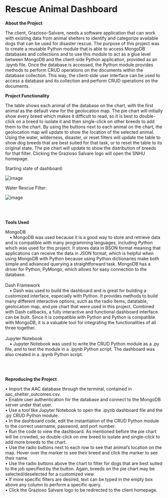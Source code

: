 # Rescue Animal Dashboard
<b> About the Project </b>

The client, Grazioso-Salvare, needs a software application that can work with existing data from animal shelters to identify and categorize available dogs that can be used for disaster rescue. The purpose of this project was to create a reusable Python module that is able to access MongoDB databases and collections and to use this module to act as a glue level between MongoDB and the client-side Python application, provided as an .ipynb file. Once the database is accessed, the Python module provides methods to perform CRUD operations on the documents within the database collection. This way, the client-side user interface can be used to access a database and its collection and perform CRUD operations on the documents.



<b> Project Functionality </b>

The table shows each animal of the database on the chart, with the first animal as the default view for the geolocation map. The pie chart will initially show every breed which makes it difficult to read, so it is best to double-click on a breed to isolate it and then single-click on other breeds to add them to the chart. By using the buttons next to each animal on the chart, the geolocation map will update to show the location of the selected animal. Using the water, wilderness, disaster, or reset filters will update the table to show dog breeds that are best suited for that task, or to reset the table to its original state. The pie chart will update to show the distribution of breeds for that filter. Clicking the Grazioso Salvare logo will open the SNHU homepage.

Starting state of dashboard: 


![image](https://user-images.githubusercontent.com/95947696/209023782-7d9a3018-9aef-429e-bee5-7689d78f4213.png)

Water Rescue Filter:


![image](https://user-images.githubusercontent.com/95947696/209025649-c283a644-00fa-47d2-9ab7-e7122a7df63c.png)

<br>
<br>

<b> Tools Used </b>

MongoDB
<br>
&emsp;•	MongoDB was used because it is a good way to store and retrieve data and is compatible with many programming languages, including Python which was used for this project. It stores data in BSON format meaning that applications can receive the data in JSON format, which is helpful when using MongoDB with Python because using Python dictionaries make both simple and advanced querying a straightforward task. MongoDB has a driver for Python, PyMongo, which allows for easy connection to the database.
<br>
<br>
Dash Framework
<br>
&emsp;•	Dash was used to build the dashboard and is great for building a customized interface, especially with Python. It provides methods to build many different interactive options, such as the radio items, datatable, geolocation map, and pie chart that were used in this project. Combined with Dash callbacks, a fully interactive and functional dashboard interface can be built. Since it is compatible with Python and Python is compatible with MongoDB, it is a valuable tool for integrating the functionalities of all three together.
<br>
<br>
Jupyter Notebook
<br>
&emsp;•	Jupyter Notebook was used to write the CRUD Python module as a .py file, and to test the module in a .ipynb Python script. The dashboard was also created in a .ipynb Python script.

<br>
<br>

<b> Reproducing the Project </b>

•	Import the AAC database through the terminal, contained in aac_shelter_outcomes.csv.
<br>
•	Enable user authentication for the database and connect to the MongoDB server under that user.
<br>
•	Use a tool like Jupyter Notebook to open the .ipynb dashboard file and the .py CRUD Python module.
<br>
•	In the dashboard code, edit the instantiation of the CRUD Python module to the correct username, password, and port number.
<br>
•	Run the code to view the dashboard. As mentioned before the pie chart will be crowded, so double-click on one breed to isolate and single-click to add more breeds to the chart.
<br>
•	Use the radio buttons next to each row to see that animal’s location on the map. Hover over the marker to see their breed and click the marker to see their name.
<br>
•	Use the radio buttons above the chart to filter for dogs that are best suited to the job specified by the button. Again, breeds on the pie chart may be selected/deselected for a customized view.
<br>
•	If more specific filters are desired, text can be typed in the empty box above any column to perform a specific query.
<br>
•	Click the Grazioso Salvare logo to be redirected to the client homepage.





